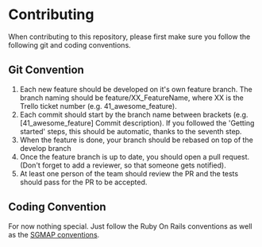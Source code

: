 # Contributing

When contributing to this repository, please first make sure you follow the following git and coding conventions. 

## Git Convention

1. Each new feature should be developed on it's own feature branch. The branch naming should be feature/XX_FeatureName,
 where XX is the Trello ticket number (e.g. 41_awesome_feature).
2. Each commit should start by the branch name between brackets (e.g. [41_awesome_feature] Commit description). 
If you followed the 'Getting started' steps, this should be automatic, thanks to the seventh step.
3. When the feature is done, your branch should be rebased on top of the develop branch
4. Once the feature branch is up to date, you should open a pull request. (Don't forget to add a reviewer, 
so that someone gets notified).
5. At least one person of the team should review the PR and the tests should pass for the PR to be accepted.

## Coding Convention

For now nothing special. Just follow the Ruby On Rails conventions as well as the [SGMAP conventions](https://github.com/sgmap/beta.gouv.fr/wiki/Developpement).